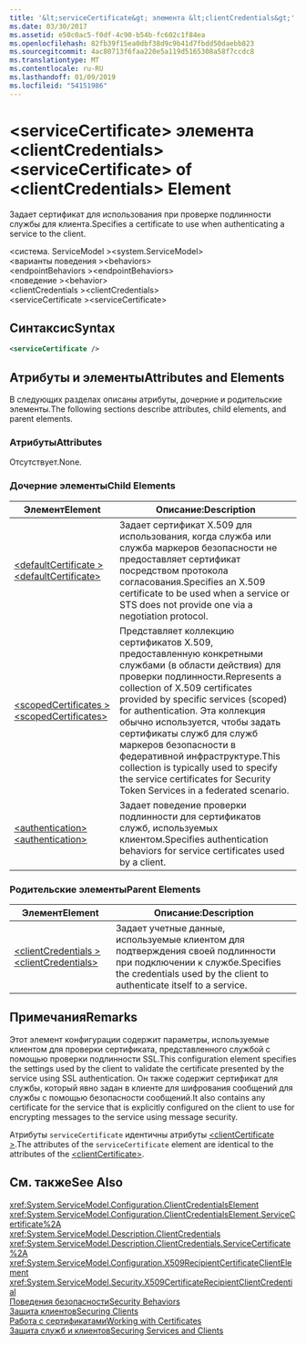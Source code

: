 ```yaml
---
title: '&lt;serviceCertificate&gt; элемента &lt;clientCredentials&gt;'
ms.date: 03/30/2017
ms.assetid: e50c0ac5-f0df-4c90-b54b-fc602c1f84ea
ms.openlocfilehash: 82fb39f15ea0dbf38d9c9b41d7fbdd50daebb823
ms.sourcegitcommit: 4ac80713f6faa220e5a119d5165308a58f7ccdc8
ms.translationtype: MT
ms.contentlocale: ru-RU
ms.lasthandoff: 01/09/2019
ms.locfileid: "54151986"
---
```

# <a name="ltservicecertificategt-of-ltclientcredentialsgt-element"></a><span data-ttu-id="a8c26-102">&lt;serviceCertificate&gt; элемента &lt;clientCredentials&gt;</span><span class="sxs-lookup"><span data-stu-id="a8c26-102">&lt;serviceCertificate&gt; of &lt;clientCredentials&gt; Element</span></span>
<span data-ttu-id="a8c26-103">Задает сертификат для использования при проверке подлинности службы для клиента.</span><span class="sxs-lookup"><span data-stu-id="a8c26-103">Specifies a certificate to use when authenticating a service to the client.</span></span>  
  
 <span data-ttu-id="a8c26-104">\<система. ServiceModel ></span><span class="sxs-lookup"><span data-stu-id="a8c26-104">\<system.ServiceModel></span></span>  
<span data-ttu-id="a8c26-105">\<варианты поведения ></span><span class="sxs-lookup"><span data-stu-id="a8c26-105">\<behaviors></span></span>  
<span data-ttu-id="a8c26-106">\<endpointBehaviors ></span><span class="sxs-lookup"><span data-stu-id="a8c26-106">\<endpointBehaviors></span></span>  
<span data-ttu-id="a8c26-107">\<поведение ></span><span class="sxs-lookup"><span data-stu-id="a8c26-107">\<behavior></span></span>  
<span data-ttu-id="a8c26-108">\<clientCredentials ></span><span class="sxs-lookup"><span data-stu-id="a8c26-108">\<clientCredentials></span></span>  
<span data-ttu-id="a8c26-109">\<serviceCertificate ></span><span class="sxs-lookup"><span data-stu-id="a8c26-109">\<serviceCertificate></span></span>  
  
## <a name="syntax"></a><span data-ttu-id="a8c26-110">Синтаксис</span><span class="sxs-lookup"><span data-stu-id="a8c26-110">Syntax</span></span>  
  
```xml  
<serviceCertificate />
```  
  
## <a name="attributes-and-elements"></a><span data-ttu-id="a8c26-111">Атрибуты и элементы</span><span class="sxs-lookup"><span data-stu-id="a8c26-111">Attributes and Elements</span></span>  
 <span data-ttu-id="a8c26-112">В следующих разделах описаны атрибуты, дочерние и родительские элементы.</span><span class="sxs-lookup"><span data-stu-id="a8c26-112">The following sections describe attributes, child elements, and parent elements.</span></span>  
  
### <a name="attributes"></a><span data-ttu-id="a8c26-113">Атрибуты</span><span class="sxs-lookup"><span data-stu-id="a8c26-113">Attributes</span></span>  
 <span data-ttu-id="a8c26-114">Отсутствует.</span><span class="sxs-lookup"><span data-stu-id="a8c26-114">None.</span></span>  
  
### <a name="child-elements"></a><span data-ttu-id="a8c26-115">Дочерние элементы</span><span class="sxs-lookup"><span data-stu-id="a8c26-115">Child Elements</span></span>  
  
|<span data-ttu-id="a8c26-116">Элемент</span><span class="sxs-lookup"><span data-stu-id="a8c26-116">Element</span></span>|<span data-ttu-id="a8c26-117">Описание:</span><span class="sxs-lookup"><span data-stu-id="a8c26-117">Description</span></span>|  
|-------------|-----------------|  
|[<span data-ttu-id="a8c26-118">\<defaultCertificate ></span><span class="sxs-lookup"><span data-stu-id="a8c26-118">\<defaultCertificate></span></span>](../../../../../docs/framework/configure-apps/file-schema/wcf/defaultcertificate-element.md)|<span data-ttu-id="a8c26-119">Задает сертификат X.509 для использования, когда служба или служба маркеров безопасности не предоставляет сертификат посредством протокола согласования.</span><span class="sxs-lookup"><span data-stu-id="a8c26-119">Specifies an X.509 certificate to be used when a service or STS does not provide one via a negotiation protocol.</span></span>|  
|[<span data-ttu-id="a8c26-120">\<scopedCertificates ></span><span class="sxs-lookup"><span data-stu-id="a8c26-120">\<scopedCertificates></span></span>](../../../../../docs/framework/configure-apps/file-schema/wcf/scopedcertificates-element.md)|<span data-ttu-id="a8c26-121">Представляет коллекцию сертификатов X.509, предоставленную конкретными службами (в области действия) для проверки подлинности.</span><span class="sxs-lookup"><span data-stu-id="a8c26-121">Represents a collection of X.509 certificates provided by specific services (scoped) for authentication.</span></span> <span data-ttu-id="a8c26-122">Эта коллекция обычно используется, чтобы задать сертификаты служб для служб маркеров безопасности в федеративной инфраструктуре.</span><span class="sxs-lookup"><span data-stu-id="a8c26-122">This collection is typically used to specify the service certificates for Security Token Services in a federated scenario.</span></span>|  
|[<span data-ttu-id="a8c26-123">\<authentication></span><span class="sxs-lookup"><span data-stu-id="a8c26-123">\<authentication></span></span>](../../../../../docs/framework/configure-apps/file-schema/wcf/authentication-of-servicecertificate-element.md)|<span data-ttu-id="a8c26-124">Задает поведение проверки подлинности для сертификатов служб, используемых клиентом.</span><span class="sxs-lookup"><span data-stu-id="a8c26-124">Specifies authentication behaviors for service certificates used by a client.</span></span>|  
  
### <a name="parent-elements"></a><span data-ttu-id="a8c26-125">Родительские элементы</span><span class="sxs-lookup"><span data-stu-id="a8c26-125">Parent Elements</span></span>  
  
|<span data-ttu-id="a8c26-126">Элемент</span><span class="sxs-lookup"><span data-stu-id="a8c26-126">Element</span></span>|<span data-ttu-id="a8c26-127">Описание:</span><span class="sxs-lookup"><span data-stu-id="a8c26-127">Description</span></span>|  
|-------------|-----------------|  
|[<span data-ttu-id="a8c26-128">\<clientCredentials ></span><span class="sxs-lookup"><span data-stu-id="a8c26-128">\<clientCredentials></span></span>](../../../../../docs/framework/configure-apps/file-schema/wcf/clientcredentials.md)|<span data-ttu-id="a8c26-129">Задает учетные данные, используемые клиентом для подтверждения своей подлинности при подключении к службе.</span><span class="sxs-lookup"><span data-stu-id="a8c26-129">Specifies the credentials used by the client to authenticate itself to a service.</span></span>|  
  
## <a name="remarks"></a><span data-ttu-id="a8c26-130">Примечания</span><span class="sxs-lookup"><span data-stu-id="a8c26-130">Remarks</span></span>  
 <span data-ttu-id="a8c26-131">Этот элемент конфигурации содержит параметры, используемые клиентом для проверки сертификата, представленного службой с помощью проверки подлинности SSL.</span><span class="sxs-lookup"><span data-stu-id="a8c26-131">This configuration element specifies the settings used by the client to validate the certificate presented by the service using SSL authentication.</span></span> <span data-ttu-id="a8c26-132">Он также содержит сертификат для службы, который явно задан в клиенте для шифрования сообщений для службы с помощью безопасности сообщений.</span><span class="sxs-lookup"><span data-stu-id="a8c26-132">It also contains any certificate for the service that is explicitly configured on the client to use for encrypting messages to the service using message security.</span></span>  
  
 <span data-ttu-id="a8c26-133">Атрибуты `serviceCertificate` идентичны атрибуты [ \<clientCertificate >](../../../../../docs/framework/configure-apps/file-schema/wcf/clientcertificate-of-clientcredentials-element.md).</span><span class="sxs-lookup"><span data-stu-id="a8c26-133">The attributes of the `serviceCertificate` element are identical to the attributes of the [\<clientCertificate>](../../../../../docs/framework/configure-apps/file-schema/wcf/clientcertificate-of-clientcredentials-element.md).</span></span>  
  
## <a name="see-also"></a><span data-ttu-id="a8c26-134">См. также</span><span class="sxs-lookup"><span data-stu-id="a8c26-134">See Also</span></span>  
 <xref:System.ServiceModel.Configuration.ClientCredentialsElement>  
 <xref:System.ServiceModel.Configuration.ClientCredentialsElement.ServiceCertificate%2A>  
 <xref:System.ServiceModel.Description.ClientCredentials>  
 <xref:System.ServiceModel.Description.ClientCredentials.ServiceCertificate%2A>  
 <xref:System.ServiceModel.Configuration.X509RecipientCertificateClientElement>  
 <xref:System.ServiceModel.Security.X509CertificateRecipientClientCredential>  
 [<span data-ttu-id="a8c26-135">Поведения безопасности</span><span class="sxs-lookup"><span data-stu-id="a8c26-135">Security Behaviors</span></span>](../../../../../docs/framework/wcf/feature-details/security-behaviors-in-wcf.md)  
 [<span data-ttu-id="a8c26-136">Защита клиентов</span><span class="sxs-lookup"><span data-stu-id="a8c26-136">Securing Clients</span></span>](../../../../../docs/framework/wcf/securing-clients.md)  
 [<span data-ttu-id="a8c26-137">Работа с сертификатами</span><span class="sxs-lookup"><span data-stu-id="a8c26-137">Working with Certificates</span></span>](../../../../../docs/framework/wcf/feature-details/working-with-certificates.md)  
 [<span data-ttu-id="a8c26-138">Защита служб и клиентов</span><span class="sxs-lookup"><span data-stu-id="a8c26-138">Securing Services and Clients</span></span>](../../../../../docs/framework/wcf/feature-details/securing-services-and-clients.md)
